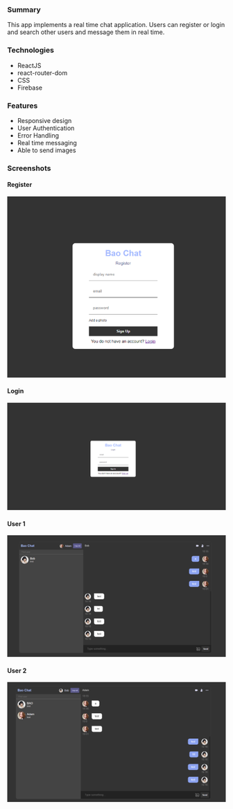 ### Summary

This app implements a real time chat application. Users can register or login and search other users and message them in real time.

### Technologies

- ReactJS
- react-router-dom
- CSS
- Firebase


### Features

- Responsive design
- User Authentication
- Error Handling
- Real time messaging
- Able to send images

### Screenshots


#### Register

![menu](./assets/register.png)

#### Login

![game](./assets/login.png)

#### User 1

![leaderboard](./assets/user1.png)

#### User 2

![finished](./assets/user2.png)
